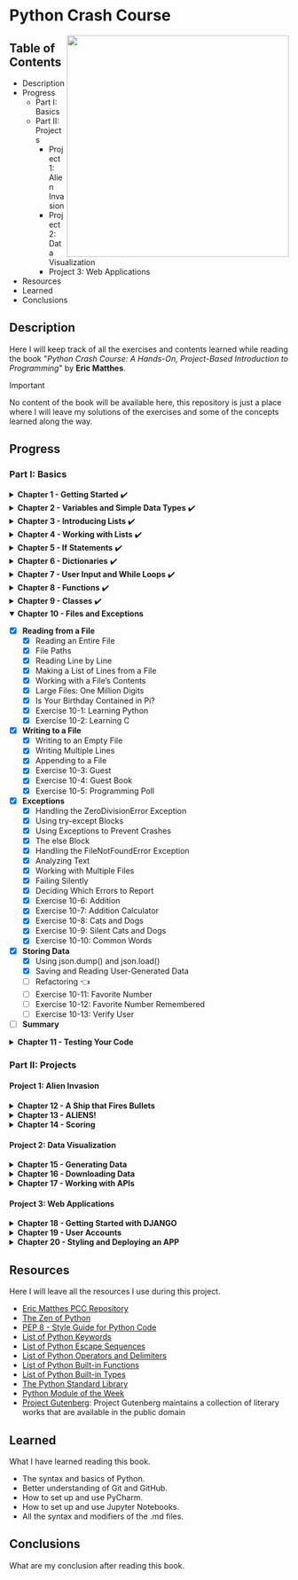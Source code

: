 # Python Crash Course 
<p>
<img src="https://ehmatthes.github.io/pcc_3e/images/pcc_snake_logo.png" height="400rm" align="right">

## Table of Contents

- Description
- Progress
  - Part I: Basics
  - Part II: Projects
    - Project 1: Alien Invasion
    - Project 2: Data Visualization
    - Project 3: Web Applications
- Resources
- Learned
- Conclusions 
</p>

## Description
Here I will keep track of all the exercises and contents learned while reading the book "*Python Crash Course: A Hands-On, Project-Based Introduction to Programming*" by **Eric Matthes**.
> [!IMPORTANT]
> No content of the book will be available here, this repository is just a place where I will leave my solutions of the exercises and some of the concepts learned along the way.

## Progress

### Part I: Basics

<details>
<summary><b>Chapter 1 - Getting Started</b> ✔️</summary>
  
  - [x] <b>Setting Up Your Programming Environment</b>
    - [x] Python Versions
    - [x] Running Snippets of Python Code 
    - [x] About the Sublime Text Editor 
  - [x] <b>Python on Different Operating Systems</b>
    - [x] Python on Windows 
    - [x] Python on macOS 
    - [x] Python on Linux 
  - [x] <b>Running a Hello World Program</b>
    - [x] Configuring Sublime Text to Use the Correct Python Version
    - [x] Running hello_world.py 
  - [x] <b>Troubleshooting</b> 
  - [x] <b>Running Python Programs from a Terminal</b>
    - [x] On Windows 
    - [x] On macOS and Linux 
    - [x] Exercise 1-1: python.org 
    - [x] Exercise 1-2: Hello World Typos 
    - [x] Exercise 1-3: Infinite Skills 
  - [x] <b>Summary</b>
</details>

<details>
<summary><b>Chapter 2 - Variables and Simple Data Types</b> ✔️</summary>

  - [x] <b>What Really Happens When You Run hello_world.py</b> 
  - [x] <b>Variables</b> 
    - [x] Naming and Using Variables 
    - [x] Avoiding Name Errors When Using Variables 
    - [x] Variables Are Labels 
    - [x] Exercise 2-1: Simple Message
    - [x] Exercise 2-2: Simple Messages
  - [x] <b>Strings</b> 
    - [x] Changing Case in a String with Methods
    - [x] Using Variables in Strings 
    - [x] Adding Whitespace to Strings with Tabs or Newlines 
    - [x] Stripping Whitespace
    - [x] Avoiding Syntax Errors with Strings 
    - [x] Exercise 2-3: Personal Message
    - [x] Exercise 2-4: Name Cases
    - [x] Exercise 2-5: Famous Quote
    - [x] Exercise 2-6: Famous Quote 2
    - [x] Exercise 2-7: Stripping Names 
  - [x] <b>Numbers</b> 
    - [x] Integers 
    - [x] Floats 
    - [x] Integers and Floats 
    - [x] Underscores in Numbers 
    - [x] Multiple Assignment
    - [x] Constants
    - [x] Exercise 2-8: Number Eight
    - [x] Exercise 2-9: Favorite Number
  - [x] <b>Comments</b> 
    - [x] How Do You Write Comments? 
    - [x] What Kind of Comments Should You Write? 
    - [x] Exercise 2-10: Adding Comments 
  - [x] <b>The Zen of Python</b> 
    - [x] Exercise 2-11: Zen of Python
  - [x] <b>Summary</b> 
</details>

<details>
<summary><b>Chapter 3 - Introducing Lists</b> ✔️</summary>

  - [x] <b>What Is a List?</b> 
    - [x] Accessing Elements in a List
    - [x] Index Positions Start at 0, Not 1
    - [x] Using Individual Values from a List
    - [x] Exercise 3-1: Names 
    - [x] Exercise 3-2: Greetings 
    - [x] Exercise 3-3: Your Own List 
  - [x] <b>Changing, Adding, and Removing Elements</b> 
    - [x] Modifying Elements in a List 
    - [x] Adding Elements to a List 
    - [x] Removing Elements from a List 
    - [x] Exercise 3-4: Guest List 
    - [x] Exercise 3-5: Changing Guest List 
    - [x] Exercise 3-6: More Guests 
    - [x] Exercise 3-7: Shrinking Guest List 
  - [x] <b>Organizing a List</b> 
    - [x] Sorting a List Permanently with the sort() Method 
    - [x] Sorting a List Temporarily with the sorted() Function 
    - [x] Printing a List in Reverse Order 
    - [x] Finding the Length of a List 
    - [x] Exercise 3-8: Seeing the World 
    - [x] Exercise 3-9: Dinner Guests 
    - [x] Exercise 3-10: Every Function 
  - [x] <b>Avoiding Index Errors When Working with Lists</b> 
    - [x] Exercise 3-11: Intentional Error 
  - [x] <b>Summary</b> 
</details>

<details>
<summary><b>Chapter 4 - Working with Lists</b> ✔️</summary>
  
  - [x] <b>Looping Through an Entire List</b> 
    - [x] A Closer Look at Looping 
    - [x] Doing More Work Within a for Loop 
    - [x] Doing Something After a for Loop 
  - [x] <b>Avoiding Indentation Errors</b> 
    - [x] Forgetting to Indent 
    - [x] Forgetting to Indent Additional Lines 
    - [x] Indenting Unnecessarily 
    - [x] Indenting Unnecessarily After the Loop 
    - [x] Forgetting the Colon 
    - [x] Exercise 4-1: Pizzas 
    - [x] Exercise 4-2: Animals 
  - [x] <b>Making Numerical Lists</b> 
    - [x] Using the range() Function 
    - [x] Using range() to Make a List of Numbers 
    - [x] Simple Statistics with a List of Numbers 
    - [x] List Comprehensions 
    - [x] Exercise 4-3: Counting to Twenty 
    - [x] Exercise 4-4: One Million 
    - [x] Exercise 4-5: Summing a Million 
    - [x] Exercise 4-6: Odd Numbers 
    - [x] Exercise 4-7: Threes 
    - [x] Exercise 4-8: Cubes 
    - [x] Exercise 4-9: Cube Comprehension 
  - [x] <b>Working with Part of a List</b>
    - [x] Slicing a List
    - [x] Looping Through a Slice 
    - [x] Copying a List 
    - [x] Exercise 4-10: Slices 
    - [x] Exercise 4-11: My Pizzas, Your Pizzas 
    - [x] Exercise 4-12: More Loops 
  - [x] <b>Tuples</b> 
    - [x] Defining a Tuple 
    - [x] Looping Through All Values in a Tuple 
    - [x] Writing over a Tuple 
    - [x] Exercise 4-13: Buffet 
  - [x] <b>Styling Your Code</b>
    - [x] The Style Guide 
    - [x] Indentation 
    - [x] Line Length 
    - [x] Blank Lines 
    - [x] Other Style Guidelines 
    - [x] Exercise 4-14: PEP 8 
    - [x] Exercise 4-15: Code Review 
  - [x] <b>Summary</b> 
</details>

<details>
<summary><b>Chapter 5 - If Statements</b> ✔️</summary>

- [x] <b>A Simple Example</b>
- [x] <b>Conditional Tests</b>
  - [x] Checking for Equality
  - [x] Ignoring Case When Checking for Equality
  - [x] Checking for Inequality 
  - [x] Numerical Comparisons 
  - [x] Checking Multiple Conditions 
  - [x] Checking Whether a Value Is in a List 
  - [x] Checking Whether a Value Is Not in a List 
  - [x] Boolean Expressions 
  - [x] Exercise 5-1: Conditional Tests
  - [x] Exercise 5-2: More Conditional Tests 
- [x] <b>if Statements</b>
  - [x] Simple if Statements
  - [x] if-else Statements
  - [x] The if-elif-else Chain 
  - [x] Using Multiple elif Blocks 
  - [x] Omitting the else Block 
  - [x] Testing Multiple Conditions 
  - [x] Exercise 5-3: Alien Colors #1
  - [x] Exercise 5-4: Alien Colors #2 
  - [x] Exercise 5-5: Alien Colors #3 
  - [x] Exercise 5-6: Stages of Life 
  - [x] Exercise 5-7: Favorite Fruit 
- [x] <b>Using if Statements with Lists</b> 
  - [x] Checking for Special Items
  - [x] Checking That a List Is Not Empty
  - [x] Using Multiple Lists 
  - [x] Exercise 5-8: Hello Admin
  - [x] Exercise 5-9: No Users 
  - [x] Exercise 5-10: Checking Usernames 
  - [x] Exercise 5-11: Ordinal Numbers 
- [x] <b>Styling Your if Statements</b> 
  - [x] Exercise 5-12: Styling if statements 
  - [x] Exercise 5-13: Your Ideas 
- [x] <b>Summary</b> 
</details>

<details>
<summary><b>Chapter 6 - Dictionaries</b> ✔️</summary>

- [x] <b>A Simple Dictionary</b>
- [x] <b>Working with Dictionaries</b> 
  - [x] Accessing Values in a Dictionary 
  - [x] Adding New Key-Value Pairs 
  - [x] Starting with an Empty Dictionary
  - [x] Modifying Values in a Dictionary 
  - [x] Removing Key-Value Pairs 
  - [x] A Dictionary of Similar Objects 
  - [x] Using get() to Access Values 
  - [x] Exercise 6-1: Person 
  - [x] Exercise 6-2: Favorite Numbers
  - [x] Exercise 6-3: Glossary 
- [x] <b>Looping Through a Dictionary</b>
  - [x] Looping Through All Key-Value Pairs 
  - [x] Looping Through All the Keys in a Dictionary 
  - [x] Looping Through a Dictionary’s Keys in a Particular Order 
  - [x] Looping Through All Values in a Dictionary 
  - [x] Exercise 6-4: Glossary 2 
  - [x] Exercise 6-5: Rivers 
  - [x] Exercise 6-6: Polling 
- [x] <b>Nesting</b>
  - [x] A List of Dictionaries 
  - [x] A List in a Dictionary 
  - [x] A Dictionary in a Dictionary 
  - [x] Exercise 6-7: People
  - [x] Exercise 6-8: Pets
  - [x] Exercise 6-9: Favorite Places
  - [x] Exercise 6-10: Favorite Numbers
  - [x] Exercise 6-11: Cities
  - [x] Exercise 6-12: Extensions
- [x] <b>Summary</b>
</details>

<details>
<summary><b>Chapter 7 - User Input and While Loops</b> ✔️</summary>

- [x] <b>How the input() Function Works</b>
  - [x] Writing Clear Prompts
  - [x] Using int() to Accept Numerical Input
  - [x] The Modulo Operator
  - [x] Exercise 7-1: Rental Car
  - [x] Exercise 7-2: Restaurant Seating
  - [x] Exercise 7-3: Multiples of Ten
- [x] <b>Introducing while Loops</b>
  - [x] The while Loop in Action
  - [x] Letting the User Choose When to Quit
  - [x] Using a Flag
  - [x] Using break to Exit a Loop
  - [x] Using continue in a Loop
  - [x] Avoiding Infinite Loops
  - [x] Exercise 7-4: Pizza Toppings
  - [x] Exercise 7-5: Movie Tickets
  - [x] Exercise 7-6: Three Exits
  - [x] Exercise 7-7: Infinity
- [x] <b>Using a while Loop with Lists and Dictionaries</b>
  - [x] Moving Items from One List to Another
  - [x] Removing All Instances of Specific Values from a List
  - [x] Filling a Dictionary with User Input
  - [x] Exercise 7-8: Deli
  - [x] Exercise 7-9: No Pastrami
  - [x] Exercise 7-10: Dream Vacation
- [x] <b>Summary</b>
</details>

<details>
<summary><b>Chapter 8 - Functions</b> ✔️</summary>

- [x] <b>Defining a Function</b>
  - [x] Passing Information to a Function
  - [x] Arguments and Parameters
  - [x] Exercise 8-1: Message 
  - [x] Exercise 8-2: Favorite Book
- [x] <b>Passing Arguments</b> 
  - [x] Positional Arguments 
  - [x] Keyword Arguments 
  - [x] Default Values 
  - [x] Equivalent Function Calls
  - [x] Avoiding Argument Errors
  - [x] Exercise 8-3: T-Shirt
  - [x] Exercise 8-4: Large Shirts 
  - [x] Exercise 8-5: Cities 
- [x] <b>Return Values</b>
  - [x] Returning a Simple Value
  - [x] Making an Argument Optional 
  - [x] Returning a Dictionary
  - [x] Using a Function with a while Loop
  - [x] Exercise 8-6: City Names
  - [x] Exercise 8-7: Album
  - [x] Exercise 8-8: User Albums 
- [x] <b>Passing a List</b> 
  - [x] Modifying a List in a Function
  - [x] Preventing a Function from Modifying a List 
  - [x] Exercise 8-9: Messages
  - [x] Exercise 8-10: Sending Messages 
  - [x] Exercise 8-11: Archived Messages 
- [x] <b>Passing an Arbitrary Number of Arguments</b> 
  - [x] Mixing Positional and Arbitrary Arguments 
  - [x] Using Arbitrary Keyword Arguments 
  - [x] Exercise 8-12: Sandwiches
  - [x] Exercise 8-13: User Profile 
  - [x] Exercise 8-14: Cars 
- [x] <b>Storing Your Functions in Modules</b> 
  - [x] Importing an Entire Module
  - [x] Importing Specific Functions 
  - [x] Using as to Give a Function an Alias 
  - [x] Using as to Give a Module an Alias 
  - [x] Importing All Functions in a Module 
- [x] <b>Styling Functions</b>
  - [x] Exercise 8-15: Printing Models
  - [x] Exercise 8-16: Imports 
  - [x] Exercise 8-17: Styling Functions
- [x] <b>Summary</b>
</details>

<details>
<summary><b>Chapter 9 - Classes</b> ✔️</summary>

- [x] <b>Creating and Using a Class</b>
  - [x] Creating the Dog Class
  - [x] Making an Instance from a Class
  - [x] Exercise 9-1: Restaurant
  - [x] Exercise 9-2: Three Restaurants
  - [x] Exercise 9-3: Users
- [x] <b>Working with Classes and Instances</b>
  - [x] The Car Class
  - [x] Setting a Default Value for an Attribute
  - [x] Modifying Attribute Values
  - [x] Exercise 9-4: Number Served
  - [x] Exercise 9-5: Login Attempts
- [x] <b>Inheritance</b> 
  - [x] The `__init__()` Method for a Child Class
  - [x] Defining Attributes and Methods for the Child Class
  - [x] Overriding Methods from the Parent Class
  - [x] Instances as Attributes
  - [x] Modeling Real-World Objects
  - [x] Exercise 9-6: Ice Cream Stand
  - [x] Exercise 9-7: Admin
  - [x] Exercise 9-8: Privileges
  - [x] Exercise 9-9: Battery Upgrade
- [x] <b>Importing Classes</b>
  - [x] Importing a Single Class
  - [x] Storing Multiple Classes in a Module
  - [x] Importing Multiple Classes from a Module
  - [x] Importing an Entire Module
  - [x] Importing All Classes from a Module
  - [x] Importing a Module into a Module
  - [x] Using Aliases
  - [x] Finding Your Own Workflow
  - [x] Exercise 9-10: Imported Restaurant
  - [x] Exercise 9-11: Imported Admin
  - [x] Exercise 9-12: Multiple Modules
- [x] <b>The Python Standard Library</b>
  - [x] Exercise 9-13: Dice
  - [x] Exercise 9-14: Lottery
  - [x] Exercise 9-15: Lottery Analysis
  - [x] Exercise 9-16: Python Module of the Week
- [x] <b>Styling Classes</b>
- [x] <b>Summary</b>
</details>

<details open>
<summary><b>Chapter 10 - Files and Exceptions</b></summary>

- [x] <b>Reading from a File</b>
  - [x] Reading an Entire File
  - [x] File Paths
  - [x] Reading Line by Line
  - [x] Making a List of Lines from a File
  - [x] Working with a File’s Contents
  - [x] Large Files: One Million Digits
  - [x] Is Your Birthday Contained in Pi?
  - [x] Exercise 10-1: Learning Python
  - [x] Exercise 10-2: Learning C
- [x] <b>Writing to a File</b>
  - [x] Writing to an Empty File
  - [x] Writing Multiple Lines
  - [x] Appending to a File
  - [x] Exercise 10-3: Guest
  - [x] Exercise 10-4: Guest Book
  - [x] Exercise 10-5: Programming Poll
- [x] <b>Exceptions</b>
  - [x] Handling the ZeroDivisionError Exception
  - [x] Using try-except Blocks
  - [x] Using Exceptions to Prevent Crashes
  - [x] The else Block
  - [x] Handling the FileNotFoundError Exception
  - [x] Analyzing Text
  - [x] Working with Multiple Files
  - [x] Failing Silently
  - [x] Deciding Which Errors to Report
  - [x] Exercise 10-6: Addition
  - [x] Exercise 10-7: Addition Calculator
  - [x] Exercise 10-8: Cats and Dogs
  - [x] Exercise 10-9: Silent Cats and Dogs
  - [x] Exercise 10-10: Common Words
- [x] <b>Storing Data</b>
  - [x] Using json.dump() and json.load()
  - [x] Saving and Reading User-Generated Data
  - [ ] Refactoring  👈
  - [ ] Exercise 10-11: Favorite Number
  - [ ] Exercise 10-12: Favorite Number Remembered
  - [ ] Exercise 10-13: Verify User
- [ ] <b>Summary</b>
</details>

<details>
<summary><b>Chapter 11 - Testing Your Code</b></summary>

- [ ] <b>Testing a Function</b>
  - [ ] Unit Tests and Test Cases
  - [ ] A Passing Test
  - [ ] A Failing Test
  - [ ] Responding to a Failed Test
  - [ ] Adding New Tests
  - [ ] Exercise 11-1: City, Country
  - [ ] Exercise 11-2: Population
- [ ] <b>Testing a Class</b>
  - [ ] A Variety of Assert Methods
  - [ ] A Class to Test
  - [ ] Testing the AnonymousSurvey Class
  - [ ] The setUp() Method
  - [ ] Exercise 11-3: Employee
- [ ] <b>Summary</b>
</details>

### Part II: Projects

#### Project 1: Alien Invasion

<details>
<summary><b>Chapter 12 - A Ship that Fires Bullets</b></summary>

- [ ] <b>Planning Your Project</b>
- [ ] <b>Installing Pygame</b>
- [ ] <b>Starting the Game Project</b>
  - [ ] Creating a Pygame Window and Responding to User Input
  - [ ] Setting the Background Color
  - [ ] Creating a Setting Class
- [ ] <b>Adding the Ship Image</b>
    - [ ] Creating the Ship Class
    - [ ] Drawing the Ship to the Screen
- [ ] <b>Refactoring: The _check_events() and _update_screen() Methods</b>
  - [ ] The _check_events() Method
  - [ ] The _update_screen() Method
  - [ ] Exercise 12-1: Blue Sky
  - [ ] Exercise 12-2: Game Character
- [ ] <b>Piloting the Ship</b>
  - [ ] Responding to a Keypress
  - [ ] Allowing Continuous Movement
  - [ ] Moving Both Left and Right
  - [ ] Adjusting the Ship's Speed
  - [ ] Limiting the Ship's Range
  - [ ] Refactoring _check_events()
  - [ ] Pressing Q to Quit
  - [ ] Running the Game in Fullscreen Mode
- [ ] <b>A Quick Recap</b>
  - [ ] alien_invasion.py
  - [ ] settings.py
  - [ ] ship.py
  - [ ] Exercise 12-3: Pygame Documentation
  - [ ] Exercise 12-4: Rocket
  - [ ] Exercise 12-5: Keys
- [ ] <b>Shooting Bullets</b>
  - [ ] Adding the Bullet Settings
  - [ ] Creating the Bullet Class
  - [ ] Storing the Bullets in a Group
  - [ ] Firing Bullets
  - [ ] Deleting Old Bullets
  - [ ] Limiting the Number of Bullets
  - [ ] Creating the _update_bullets() Method
  - [ ] Exercise 12-6: Sideways Shooter
- [ ] <b>Summary</b>
</details>

<details>
<summary><b>Chapter 13 - ALIENS!</b></summary>

- [ ] <b>Reviewing the Project</b>
- [ ] <b>Creating the First Alien</b>
  - [ ] Creating the Alien Class
  - [ ] Creating an Instance of the Alien
- [ ] <b>Building the Alien Fleet</b>
  - [ ] Determining How Many Aliens Fit in a Row
  - [ ] Creating a Row of Aliens
  - [ ] Refactoring _create_fleet()
  - [ ] Adding Rows
  - [ ] Exercise 13-1: Stars
  - [ ] Exercise 13-2: Better Stars
- [ ] <b>Making the Fleet Move</b>
  - [ ] Moving the Aliens Right
  - [ ] Creating Settings for Fleet Direction
  - [ ] Checking Whether an Alien Has Hit the Edge
  - [ ] Dropping the Fleet and Changing Direction
  - [ ] Exercise 13-3: Raindrops 
  - [ ] Exercise 13-4: Steady Rain
- [ ] <b>Shooting Aliens</b>
  - [ ] Detecting Bullet Collisions
  - [ ] Making Larger Bullets for Testing
  - [ ] Repopulating the Fleet
  - [ ] Speeding Up the Bullets
  - [ ] Refactoring _update_bullets()
  - [ ] Exercise 13-5: Sideways Shooter Part 2
- [ ] <b>Ending the Game</b>
  - [ ] Detecting Alien and Ship Collisions
  - [ ] Responding to Alien and Ship Collisions
  - [ ] Aliens that Reach the Bottom of the Screen
  - [ ] Game Over!
  - [ ] Identifying When Parts of the Game Should Run
  - [ ] Exercise 13-6: Game Over
- [ ] <b>Summary</b>
</details>

<details>
<summary><b>Chapter 14 - Scoring</b></summary>

- [ ] <b>Adding the Play Button</b>
  - [ ] Creating a Button Class
  - [ ] Drawing the Button on the Screen
  - [ ] Starting the Game
  - [ ] Resetting the Game
  - [ ] Deactivating the Play Button
  - [ ] Hiding the Mouse Cursor
  - [ ] Exercise 14-1: Press P to Play
  - [ ] Exercise 14-2: Target Practice
- [ ] <b>Leveling Up</b>
  - [ ] Modifying the Speed Settings
  - [ ] Resetting the Speed
  - [ ] Exercise 14-3: Challenging Target Practice
  - [ ] Exercise 14-4: Difficulty Levels
- [ ] <b>Scoring</b>
  - [ ] Displaying the Score
  - [ ] Making a Scoreboard
  - [ ] Updating the Score as Aliens Are Shot Down
  - [ ] Resetting the Score
  - [ ] Making sure to Score All Hits
  - [ ] Increasing Point Values
  - [ ] Rounding the Score
  - [ ] High Scores
  - [ ] Displaying the Level
  - [ ] Displaying the Number of ships
  - [ ] Exercise 14-5: All-Time High Score
  - [ ] Exercise 14-6: Refactoring
  - [ ] Exercise 14-7: Expanding the Game
  - [ ] Exercise 14-8: Sideways Shooter, Final Version
- [ ] <b>Summary</b>
</details>

#### Project 2: Data Visualization

<details>
<summary><b>Chapter 15 - Generating Data</b></summary>

- [ ] <b>Installing Matplotlib</b>
- [ ] <b>Plotting a Simple Line Graph</b>
  - [ ] Changing the Label Type and Line Thickness
  - [ ] Correcting the Plot
  - [ ] Using Built-in Styles
  - [ ] Plotting and Styling Individual Points with scatter()
  - [ ] Plotting a Series of Points with scatter()
  - [ ] Calculating Data Automatically
  - [ ] Defining Custom Colors
  - [ ] Using a Colormap
  - [ ] Saving Your Plots Automatically
  - [ ] Exercise 15-1: Cubes
  - [ ] Exercise 15-2: Colored Cubes
- [ ] <b>Random Walks</b>
  - [ ] Creating the RandomWalk() Class
  - [ ] Choosing Directions
  - [ ] Plotting the Random Walk
  - [ ] Generating Multiple Random Walks
  - [ ] Styling the Walks
  - [ ] Exercise 15-3: Molecular Motion
  - [ ] Exercise 15-4: Modified Random Walks
  - [ ] Exercise 15-5: Refactoring
- [ ] <b>Rolling Dice with Plotly</b>
  - [ ] Installing Plotly
  - [ ] Creating the Die Class
  - [ ] Rolling the Die
  - [ ] Analyzing the Results
  - [ ] Making a Histogram
  - [ ] Rolling two Dice
  - [ ] Rolling Dice of Different Sizes
  - [ ] Exercise 15-6: Two D8s
  - [ ] Exercise 15-7: Three Dice
  - [ ] Exercise 15-8: Multiplication
  - [ ] Exercise 15-9: Die Comprehensions
  - [ ] Exercise 15-10: Practicing with Both Libraries
- [ ] <b>Summary</b>
</details>

<details>
<summary><b>Chapter 16 - Downloading Data</b></summary>

- [ ] <b>The CSV File Format</b>
  - [ ] Parsing the CSV File Headers
  - [ ] Printing the Header and Their Positions
  - [ ] Extracting and Reading Data
  - [ ] Plotting Data in a Temperature Chart
  - [ ] The datetime Module
  - [ ] Plotting Dates
  - [ ] Plotting a Longer Timeframe
  - [ ] Plotting a Second Data Series
  - [ ] Shading an Area in the Chart
  - [ ] Error Checking
  - [ ] Downloading Your Own Data
  - [ ] Exercise 16-1: Sitka Rainfall
  - [ ] Exercise 16-2: Sitka–Death Valley Comparison
  - [ ] Exercise 16-3: San Francisco
  - [ ] Exercise 16-4: Automatic Indexes 
  - [ ] Exercise 16-5: Explore
- [ ] <b>Mapping Global Data Sets: JSON Format</b>
  - [ ] Downloading Earthquake Data
  - [ ] Examining JSON Data
  - [ ] Making a List of All Earthquake
  - [ ] Extracting Magnitudes
  - [ ] Extracting Location Data
  - [ ] Building a World Map
  - [ ] A Different Way of Specifying Chart Data
  - [ ] Customizing Marker Size
  - [ ] Customizing Marker Colors
  - [ ] Other Colorscale
  - [ ] Adding Hover Text
  - [ ] Exercise 16-6: Refactoring
  - [ ] Exercise 16-7: Automated Title
  - [ ] Exercise 16-8: Recent Earthquakes
  - [ ] Exercise 16-9: World Fires
- [ ] <b>Summary</b>
</details>

<details>
<summary><b>Chapter 17 - Working with APIs</b></summary>

- [ ] <b>Using a Web API</b>
  - [ ] Git and GitHub
  - [ ] Requesting Data Using an API Call
  - [ ] Installing Requests
  - [ ] Processing an API Response
  - [ ] Working with the Response Dictionary
  - [ ] Summarizing the Top Repositories
  - [ ] Monitoring API Rate Limits
- [ ] <b>Visualizing Repositories Using Plotly</b>
  - [ ] Refining Plotly Charts
  - [ ] Adding Custom Tooltips
  - [ ] Adding Clickable Links to Our Graph
  - [ ] More About Plotly and the GitHub API
- [ ] <b>The Hacker News API</b>
  - [ ] Exercise 17-1: Other Languages
  - [ ] Exercise 17-2: Active Discussions
  - [ ] Exercise 17-3: Testing python_repos.py
  - [ ] Exercise 17-4: Further Exploration
- [ ] <b>Summary</b>
</details>

#### Project 3: Web Applications

<details>
<summary><b>Chapter 18 - Getting Started with DJANGO</b></summary>

- [ ] <b>Setting Up a Project</b>
  - [ ] Writing a Spec
  - [ ] Crating a Virtual Environment
  - [ ] Activating the Virtual Environment
  - [ ] Installing Django
  - [ ] Creating a Project in Django
  - [ ] Creating the Database
  - [ ] Viewing the Project
  - [ ] Exercise 18-1: New Projects
- [ ] <b>Starting an App</b>
  - [ ] Defining Models
  - [ ] Activating Models
  - [ ] The Django Admin Site
  - [ ] Defining the Entry Model
  - [ ] Migrating the Entry Model
  - [ ] Registering Entry with the Admin Site
  - [ ] The Django Shell
  - [ ] Exercise 18-2: Short Entries
  - [ ] Exercise 18-3: The Django API
  - [ ] Exercise 18-4: Pizzeria
- [ ] <b>Making Pages: The Learning Log Home Page</b>
  - [ ] Mapping a URL
  - [ ] Writing a View
  - [ ] Writing a Template
  - [ ] Exercise 18-5: Meal Planner
  - [ ] Exercise 18-6: Pizzeria Home Page
- [ ] <b>Building Additional Pages</b>
  - [ ] Template Inheritance
  - [ ] The Topics Page
  - [ ] Individual Topics Pages
  - [ ] Exercise 18-7: Template Documentation
  - [ ] Exercise 18-8: Pizzeria Pages
- [ ] <b>Summary</b>
</details>

<details>
<summary><b>Chapter 19 - User Accounts</b></summary>

- [ ] <b>Allowing Users to Enter Data</b>
  - [ ] Adding New Topics
  - [ ] Adding New Entries
  - [ ] Editing Entries
  - [ ] Exercise 19-1: Blog
- [ ] <b>Setting Up User Accounts</b>
  - [ ] The user App
  - [ ] The Login Page
  - [ ] Logging Out
  - [ ] The Registration Page
  - [ ] Exercise 19-2: Blog Accounts
- [ ] <b>Allowing Users to Own Their Data</b>
  - [ ] Restricting Access with @login_required
  - [ ] Connecting Data to Certain Users
  - [ ] Restricting Topics Access to Appropriate Users
  - [ ] Protecting a User’s Topics
  - [ ] Protecting the edit_entry Page
  - [ ] Associating New Topics with the Current User
  - [ ] Exercise 19-3: Refactoring
  - [ ] Exercise 19-4: Protecting new_entry
  - [ ] Exercise 19-5: Protected Blog
- [ ] <b>Summary</b>
</details>

<details>
<summary><b>Chapter 20 - Styling and Deploying an APP</b></summary>

- [ ] <b>Styling Learning Log</b>
  - [ ] The django-bootstrap4 App
  - [ ] Using Bootstrap to Style Learning Log
  - [ ] Modifying base.html
  - [ ] Styling the Home Page Using a Jumbotron
  - [ ] Styling the Login Page
  - [ ] Styling the Topics Page
  - [ ] Styling the Entries on the Topic Page
  - [ ] Exercise 20-1: Other Forms
  - [ ] Exercise 20-2: Stylish Blog
- [ ] <b>Deploying Learning Log</b>
  - [ ] Making a Heroku Account
  - [ ] Installing the Heroku CLI
  - [ ] Installing Required Packages
  - [ ] Creating a requirements.txt File
  - [ ] Specifying the Python Runtime
  - [ ] Modifying settings.py for Heroku
  - [ ] Making a Procfile to Start Processes
  - [ ] Using Git to Track the Project’s Files
  - [ ] Pushing to Heroku
  - [ ] Setting Up the Database on Heroku
  - [ ] Refining the Heroku Deployment
  - [ ] Securing the Live Project
  - [ ] Committing and Pushing Changes
  - [ ] Setting Environment Variables on Heroku
  - [ ] Creating Custom Error Pages
  - [ ] Ongoing Development
  - [ ] The SECRET_KEY Setting
  - [ ] Deleting a Project on Heroku
  - [ ] Exercise 20-3: Live Blog
  - [ ] Exercise 20-4: More 404s
  - [ ] Exercise 20-5: Extended Learning Log
- [ ] <b>Summary</b>
</details>

## Resources
Here I will leave all the resources I use during this project.
- [Eric Matthes PCC Repository](https://ehmatthes.github.io/pcc_2e/regular_index/)
- [The Zen of Python](https://peps.python.org/pep-0020/)
- [PEP 8 - Style Guide for Python Code](https://peps.python.org/pep-0008/)
- [List of Python Keywords](https://docs.python.org/3/reference/lexical_analysis.html#keywords)
- [List of Python Escape Sequences](https://docs.python.org/3/reference/lexical_analysis.html#escape-sequences)
- [List of Python Operators and Delimiters](https://docs.python.org/3/reference/lexical_analysis.html#operators)
- [List of Python Built-in Functions](https://docs.python.org/3/library/functions.html)
- [List of Python Built-in Types](https://docs.python.org/3/library/stdtypes.html)
- [The Python Standard Library](https://docs.python.org/3/library/index.html)
- [Python Module of the Week](https://pymotw.com/3/)
- [Project Gutenberg](http://gutenberg.org/): Project Gutenberg maintains a collection of literary works that are
available in the public domain

## Learned
What I have learned reading this book.
- The syntax and basics of Python.
- Better understanding of Git and GitHub.
- How to set up and use PyCharm.
- How to set up and use Jupyter Notebooks.
- All the syntax and modifiers of the .md files.

## Conclusions
What are my conclusion after reading this book.

